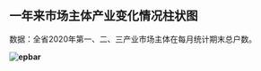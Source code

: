 ## 一年来市场主体产业变化情况柱状图
数据：全省2020年第一、二、三产业市场主体在每月统计期末总户数。

**![epbar](C:\Users\YT_Wa\AppData\Roaming\Typora\typora-user-images\image-20210526223332708.png)**

